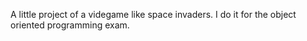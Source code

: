 A little project of a videgame like space invaders. I do it for the object oriented programming exam.
